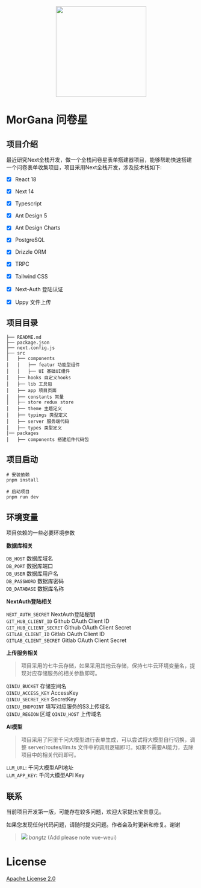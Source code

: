 <div align=center>
  <img src="http://sgjihpx4q.hn-bkt.clouddn.com/logo-name.png" height=240px />
</div>

# MorGana 问卷星

## 项目介绍

最近研究Next全栈开发，做一个全栈问卷星表单搭建器项目，能够帮助快速搭建一个问卷表单收集项目，项目采用Next全栈开发，涉及技术栈如下:

- [x] React 18
- [x] Next 14
- [x] Typescript
- [x] Ant Design 5
- [x] Ant Design Charts
- [x] PostgreSQL
- [x] Drizzle ORM
- [x] TRPC
- [x] Tailwind CSS
- [x] Next-Auth 登陆认证
- [x] Uppy 文件上传


## 项目目录

```
├── README.md
├── package.json
├── next.config.js
├── src
│   ├── components
│   │   ├── featur 功能型组件
│   │   ├── UI 基础UI组件
│   ├── hooks 自定义hooks
│   ├── lib 工具包
│   ├── app 项目页面
│   ├── constants 常量
│   ├── store redux store
│   ├── theme 主题定义
│   ├── typings 类型定义
│   ├── server 服务端代码
│   ├── types 类型定义
|── packages
│   ├── components 搭建组件代码包
```

## 项目启动

```
# 安装依赖  
pnpm install 

# 启动项目  
pnpm run dev
```

## 环境变量

项目依赖的一些必要环境参数

**数据库相关**

`DB_HOST` 数据库域名  
`DB_PORT` 数据库端口  
`DB_USER` 数据库用户名  
`DB_PASSWORD` 数据库密码  
`DB_DATABASE` 数据库名称  

**NextAuth登陆相关**

`NEXT_AUTH_SECRET` NextAuth登陆秘钥  
`GIT_HUB_CLIENT_ID` Github OAuth Client ID  
`GIT_HUB_CLIENT_SECRET` Github OAuth Client Secret  
`GITLAB_CLIENT_ID` Gitlab OAuth Client ID  
`GITLAB_CLIENT_SECRET` Gitlab OAuth Client Secret  

**上传服务相关**

> 项目采用的七牛云存储，如果采用其他云存储，保持七牛云环境变量名，提现对应存储服务的相关参数即可。

`QINIU_BUCKET` 存储空间名  
`QINIU_ACCESS_KEY` AccessKey  
`QINIU_SECRET_KEY` SecretKey  
`QINIU_ENDPOINT` 填写对应服务的S3上传域名  
`QINIU_REGION` 区域
`QINIU_HOST` 上传域名

**AI模型**

> 项目采用了阿里千问大模型进行表单生成，可以尝试将大模型自行切换，调整 server/routes/llm.ts 文件中的调用逻辑即可。如果不需要AI能力，去除项目中的相关代码即可。

`LLM_URL`: 千问大模型API地址  
`LLM_APP_KEY`: 千问大模型API Key  

## 联系

当前项目开发第一版，可能存在较多问题，欢迎大家提出宝贵意见。

如果您发现任何代码问题，请随时提交问题。作者会及时更新和修复。谢谢

> ![](https://open.weixin.qq.com/zh_CN/htmledition/res/assets/res-design-download/icon16_wx_logo.png) *bangtz* (Add please note vue-weui)

# License

[Apache License 2.0](LICENSE)
